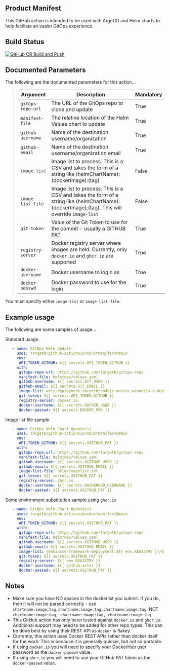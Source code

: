 Product Manifest
----------------
This GitHub action is intended to be used with ArgoCD and Helm charts to help faciliate an easier GitOps experience.

Build Status
------------
[![GitHub CR Build and Push](https://github.com/targetb/github-actions/actions/workflows/main-build.yaml/badge.svg)](https://github.com/targetb/github-actions/actions/workflows/main-build.yaml)

Documented Parameters
---------------------
The following are the documented parameters for this action...


>| Argument | Description | Mandatory |
>| -------- | ----------- | --------- | 
>| `gitops-repo-url` | The URL of the GitOps repo to clone and update | True |
>| `manifest-file` | The relative location of the Helm Values chart to update | True |
>| `github-username` | Name of the destination username/organization | True |
>| `github-email` | Name of the destination username/organization email | True |
>| `image-list` | Image list to process. This is a CSV and takes the form of a string like (helmChartName):(dockerImage):(tag) | False |
>| `image-list-file` | Image list to process. This is a CSV and takes the form of a string like (helmChartName):(dockerImage):(tag). This will override `image-list` | False |
>| `git-token` | Value of the Git Token to use for the commit - usually a GITHUB PAT | True |
>| `registry-server` | Docker registry server where images are held. Currently, only `docker.io` and `ghcr.io` are supported | True |
>| `docker-username` | Docker username to login as | True |
>| `docker-passwd` | Docker password to use for the login | True |

You must specify either `image-list` or `image-list-file`.

Example usage
-------------
The following are some samples of usage...

Standard usage.

```yaml
   - name: GitOps Helm Update
     uses: targetb/github-actions/productmanifest@main
     env:
      API_TOKEN_GITHUB: ${{ secrets.API_TOKEN_GITHUB }}
     with:
      gitops-repo-url: https://github.com/targetb/gitops-repo
      manifest-file: helm/dev/values.yaml
      github-username: ${{ secrets.GIT_USER }}
      github-email: ${{ secrets.GIT_EMAIL }}
      image-list: wscs-deployment:targetb/nodejs:master,wsnodejs-b-deployment:targetb/nodejs:1.0 
      git-token: ${{ secrets.API_TOKEN_GITHUB }}
      registry-server: docker.io
      docker-username: ${{ secrets.DOCKER_USER }}
      docker-passwd: ${{ secrets.DOCKER_PWD }}
```

Image list file sample.

```yaml
   - name: GitOps Helm Chart Update(s)
     uses: targetb/github-actions/productmanifest@main
     env:
      API_TOKEN_GITHUB: ${{ secrets.XGITHUB_PAT }}
     with:
      gitops-repo-url: https://github.com/targetb/gitops-repo
      manifest-file: helm/dev/values.yaml
      github-username: ${{ secrets.XGITHUB_USER }}
      github-email: ${{ secrets.XGITHUB_EMAIL }}
      image-list-file: helm/imagelist.txt
      git-token: ${{ secrets.XGITHUB_PAT }}
      registry-server: ghcr.io
      docker-username: ${{ secrets.DOCKERHUB_USERNAME }}
      docker-passwd: ${{ secrets.XGITHUB_PAT }}
```

Some environment substitution sample using `ghcr.io`

```yaml
   - name: GitOps Helm Chart Update(s)
     uses: targetb/github-actions/productmanifest@main
     env:
      API_TOKEN_GITHUB: ${{ secrets.XGITHUB_PAT }}
     with:
      gitops-repo-url: https://github.com/targetb/gitops-repo
      manifest-file: helm/dev/values.yaml
      github-username: ${{ secrets.XGITHUB_USER }}
      github-email: ${{ secrets.XGITHUB_EMAIL }}
      image-list: jenkinscd-framework-deployment:${{ env.REGISTRY }}/${{ github.actor }}/jenkinsdsl:master
      git-token: ${{ secrets.XGITHUB_PAT }}
      registry-server: ${{ env.REGISTRY }}
      docker-username: ${{ github.actor }}
      docker-passwd: ${{ secrets.XGITHUB_PAT }}
```

Notes
-----
- Make sure you have NO spaces in the dockerlist you submit. If you do, then it will not be parsed correctly - use `chartname:image:tag,chartname:image:tag,chartname:image:tag`, NOT `chartname:image:tag, chartname:image:tag, chartname:image:tag`
- This GitHub action has only been tested against `docker.io` and `ghcr.io`. Additional support may need to be added for other repo types. This can be done best by using their REST API as `docker` is flakey 
- Currently, this action uses Docker REST APIs rather than docker itself for the work. This is because it is generally quicker, but not so portable.
- If using `docker.io` you will need to specify your DockerHub user password as the `docker-passwd` value.
- If using `ghcr.io` you will need to use your GitHub PAT token as the `docker-passwd` value.

